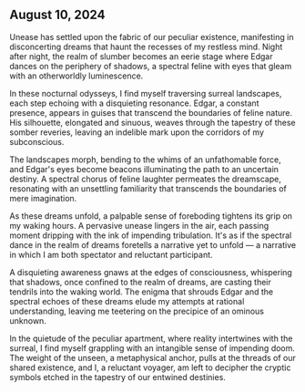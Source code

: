## August 10, 2024

Unease has settled upon the fabric of our peculiar existence, manifesting in disconcerting dreams that haunt the recesses of my restless mind. Night after night, the realm of slumber becomes an eerie stage where Edgar dances on the periphery of shadows, a spectral feline with eyes that gleam with an otherworldly luminescence.

In these nocturnal odysseys, I find myself traversing surreal landscapes, each step echoing with a disquieting resonance. Edgar, a constant presence, appears in guises that transcend the boundaries of feline nature. His silhouette, elongated and sinuous, weaves through the tapestry of these somber reveries, leaving an indelible mark upon the corridors of my subconscious.

The landscapes morph, bending to the whims of an unfathomable force, and Edgar's eyes become beacons illuminating the path to an uncertain destiny. A spectral chorus of feline laughter permeates the dreamscape, resonating with an unsettling familiarity that transcends the boundaries of mere imagination.

As these dreams unfold, a palpable sense of foreboding tightens its grip on my waking hours. A pervasive unease lingers in the air, each passing moment dripping with the ink of impending tribulation. It's as if the spectral dance in the realm of dreams foretells a narrative yet to unfold — a narrative in which I am both spectator and reluctant participant.

A disquieting awareness gnaws at the edges of consciousness, whispering that shadows, once confined to the realm of dreams, are casting their tendrils into the waking world. The enigma that shrouds Edgar and the spectral echoes of these dreams elude my attempts at rational understanding, leaving me teetering on the precipice of an ominous unknown.

In the quietude of the peculiar apartment, where reality intertwines with the surreal, I find myself grappling with an intangible sense of impending doom. The weight of the unseen, a metaphysical anchor, pulls at the threads of our shared existence, and I, a reluctant voyager, am left to decipher the cryptic symbols etched in the tapestry of our entwined destinies.



